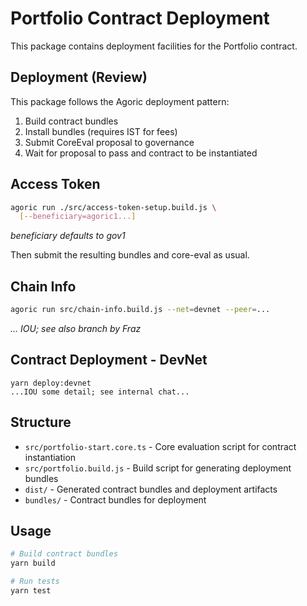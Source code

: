 # Portfolio Contract Deployment

This package contains deployment facilities for the Portfolio contract.

## Deployment (Review)

This package follows the Agoric deployment pattern:
1. Build contract bundles
2. Install bundles (requires IST for fees)
3. Submit CoreEval proposal to governance
4. Wait for proposal to pass and contract to be instantiated

## Access Token

```sh
agoric run ./src/access-token-setup.build.js \
  [--beneficiary=agoric1...]
```

_beneficiary defaults to gov1_

Then submit the resulting bundles and core-eval as usual.

## Chain Info

```sh
agoric run src/chain-info.build.js --net=devnet --peer=...
```

_... IOU; see also branch by Fraz_

## Contract Deployment - DevNet

```
yarn deploy:devnet
...IOU some detail; see internal chat...
```

## Structure

- `src/portfolio-start.core.ts` - Core evaluation script for contract instantiation
- `src/portfolio.build.js` - Build script for generating deployment bundles
- `dist/` - Generated contract bundles and deployment artifacts
- `bundles/` - Contract bundles for deployment

## Usage

```bash
# Build contract bundles
yarn build

# Run tests
yarn test
```
